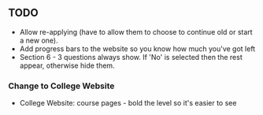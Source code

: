 ## TODO

* Allow re-applying (have to allow them to choose to continue old or start a new one).
* Add progress bars to the website so you know how much you've got left
* Section 6 - 3 questions always show. If 'No' is selected then the rest appear, otherwise hide them.

### Change to College Website

* College Website: course pages - bold the level so it's easier to see

